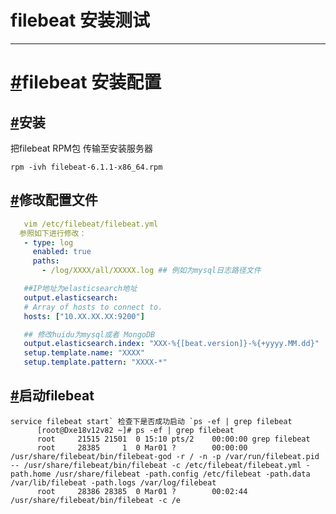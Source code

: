 # filebeat 安装测试

------



# [#](http://www.liuwq.com/views/日志中心/filebeat.html#filebeat-安装配置)filebeat 安装配置

## [#](http://www.liuwq.com/views/日志中心/filebeat.html#安装)安装

把filebeat RPM包 传输至安装服务器

```
rpm -ivh filebeat-6.1.1-x86_64.rpm
```

## [#](http://www.liuwq.com/views/日志中心/filebeat.html#修改配置文件)修改配置文件

```yml
   vim /etc/filebeat/filebeat.yml
  参照如下进行修改：
   - type: log
     enabled: true
     paths:
       - /log/XXXX/all/XXXXX.log ## 例如为mysql日志路径文件

   ##IP地址为elasticsearch地址
   output.elasticsearch:
   # Array of hosts to connect to.
   hosts: ["10.XX.XX.XX:9200"]

   ## 修改huidu为mysql或者 MongoDB
   output.elasticsearch.index: "XXX-%{[beat.version]}-%{+yyyy.MM.dd}"
   setup.template.name: "XXXX"
   setup.template.pattern: "XXXX-*"
```



## [#](http://www.liuwq.com/views/日志中心/filebeat.html#启动filebeat)启动filebeat

```
service filebeat start` 检查下是否成功启动 `ps -ef | grep filebeat
      [root@Dxe18v12v82 ~]# ps -ef | grep filebeat
      root     21515 21501  0 15:10 pts/2    00:00:00 grep filebeat
      root     28385     1  0 Mar01 ?        00:00:00 /usr/share/filebeat/bin/filebeat-god -r / -n -p /var/run/filebeat.pid -- /usr/share/filebeat/bin/filebeat -c /etc/filebeat/filebeat.yml -path.home /usr/share/filebeat -path.config /etc/filebeat -path.data /var/lib/filebeat -path.logs /var/log/filebeat
      root     28386 28385  0 Mar01 ?        00:02:44 /usr/share/filebeat/bin/filebeat -c /e
```